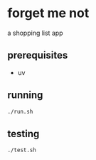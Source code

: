 # forget me not
a shopping list app

## prerequisites
- uv
## running
``` sh
./run.sh
```
## testing
``` sh
./test.sh
```
